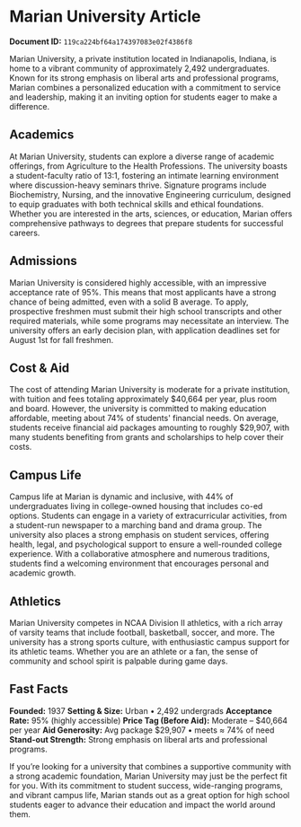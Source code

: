 # Marian University Article

**Document ID:** `119ca224bf64a174397083e02f4386f8`

Marian University, a private institution located in Indianapolis, Indiana, is home to a vibrant community of approximately 2,492 undergraduates. Known for its strong emphasis on liberal arts and professional programs, Marian combines a personalized education with a commitment to service and leadership, making it an inviting option for students eager to make a difference.

## Academics
At Marian University, students can explore a diverse range of academic offerings, from Agriculture to the Health Professions. The university boasts a student-faculty ratio of 13:1, fostering an intimate learning environment where discussion-heavy seminars thrive. Signature programs include Biochemistry, Nursing, and the innovative Engineering curriculum, designed to equip graduates with both technical skills and ethical foundations. Whether you are interested in the arts, sciences, or education, Marian offers comprehensive pathways to degrees that prepare students for successful careers.

## Admissions
Marian University is considered highly accessible, with an impressive acceptance rate of 95%. This means that most applicants have a strong chance of being admitted, even with a solid B average. To apply, prospective freshmen must submit their high school transcripts and other required materials, while some programs may necessitate an interview. The university offers an early decision plan, with application deadlines set for August 1st for fall freshmen.

## Cost & Aid
The cost of attending Marian University is moderate for a private institution, with tuition and fees totaling approximately $40,664 per year, plus room and board. However, the university is committed to making education affordable, meeting about 74% of students' financial needs. On average, students receive financial aid packages amounting to roughly $29,907, with many students benefiting from grants and scholarships to help cover their costs.

## Campus Life
Campus life at Marian is dynamic and inclusive, with 44% of undergraduates living in college-owned housing that includes co-ed options. Students can engage in a variety of extracurricular activities, from a student-run newspaper to a marching band and drama group. The university also places a strong emphasis on student services, offering health, legal, and psychological support to ensure a well-rounded college experience. With a collaborative atmosphere and numerous traditions, students find a welcoming environment that encourages personal and academic growth.

## Athletics
Marian University competes in NCAA Division II athletics, with a rich array of varsity teams that include football, basketball, soccer, and more. The university has a strong sports culture, with enthusiastic campus support for its athletic teams. Whether you are an athlete or a fan, the sense of community and school spirit is palpable during game days.

## Fast Facts
**Founded:** 1937
**Setting & Size:** Urban • 2,492 undergrads
**Acceptance Rate:** 95% (highly accessible)
**Price Tag (Before Aid):** Moderate – $40,664 per year
**Aid Generosity:** Avg package $29,907 • meets ≈ 74% of need
**Stand-out Strength:** Strong emphasis on liberal arts and professional programs.

If you’re looking for a university that combines a supportive community with a strong academic foundation, Marian University may just be the perfect fit for you. With its commitment to student success, wide-ranging programs, and vibrant campus life, Marian stands out as a great option for high school students eager to advance their education and impact the world around them.
